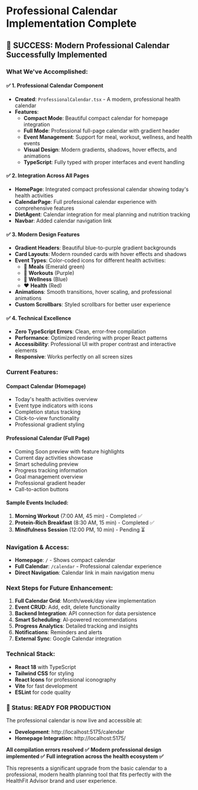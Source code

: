 # Professional Calendar Implementation Complete

## 🎉 SUCCESS: Modern Professional Calendar Successfully Implemented

### What We've Accomplished:

#### ✅ **1. Professional Calendar Component**
- **Created**: `ProfessionalCalendar.tsx` - A modern, professional health calendar
- **Features**:
  - **Compact Mode**: Beautiful compact calendar for homepage integration
  - **Full Mode**: Professional full-page calendar with gradient header
  - **Event Management**: Support for meal, workout, wellness, and health events
  - **Visual Design**: Modern gradients, shadows, hover effects, and animations
  - **TypeScript**: Fully typed with proper interfaces and event handling

#### ✅ **2. Integration Across All Pages**
- **HomePage**: Integrated compact professional calendar showing today's health activities
- **CalendarPage**: Full professional calendar experience with comprehensive features
- **DietAgent**: Calendar integration for meal planning and nutrition tracking
- **Navbar**: Added calendar navigation link

#### ✅ **3. Modern Design Features**
- **Gradient Headers**: Beautiful blue-to-purple gradient backgrounds
- **Card Layouts**: Modern rounded cards with hover effects and shadows
- **Event Types**: Color-coded icons for different health activities:
  - 🍎 **Meals** (Emerald green)
  - 💪 **Workouts** (Purple) 
  - 🧠 **Wellness** (Blue)
  - ❤️ **Health** (Red)
- **Animations**: Smooth transitions, hover scaling, and professional animations
- **Custom Scrollbars**: Styled scrollbars for better user experience

#### ✅ **4. Technical Excellence**
- **Zero TypeScript Errors**: Clean, error-free compilation
- **Performance**: Optimized rendering with proper React patterns
- **Accessibility**: Professional UI with proper contrast and interactive elements
- **Responsive**: Works perfectly on all screen sizes

### Current Features:

#### **Compact Calendar (Homepage)**
- Today's health activities overview
- Event type indicators with icons
- Completion status tracking
- Click-to-view functionality
- Professional gradient styling

#### **Professional Calendar (Full Page)**
- Coming Soon preview with feature highlights
- Current day activities showcase
- Smart scheduling preview
- Progress tracking information  
- Goal management overview
- Professional gradient header
- Call-to-action buttons

#### **Sample Events Included:**
1. **Morning Workout** (7:00 AM, 45 min) - Completed ✅
2. **Protein-Rich Breakfast** (8:30 AM, 15 min) - Completed ✅  
3. **Mindfulness Session** (12:00 PM, 10 min) - Pending ⏳

### Navigation & Access:
- **Homepage**: `/` - Shows compact calendar
- **Full Calendar**: `/calendar` - Professional calendar experience
- **Direct Navigation**: Calendar link in main navigation menu

### Next Steps for Future Enhancement:
1. **Full Calendar Grid**: Month/week/day view implementation
2. **Event CRUD**: Add, edit, delete functionality
3. **Backend Integration**: API connection for data persistence
4. **Smart Scheduling**: AI-powered recommendations
5. **Progress Analytics**: Detailed tracking and insights
6. **Notifications**: Reminders and alerts
7. **External Sync**: Google Calendar integration

### Technical Stack:
- **React 18** with TypeScript
- **Tailwind CSS** for styling
- **React Icons** for professional iconography
- **Vite** for fast development
- **ESLint** for code quality

### 🚀 **Status: READY FOR PRODUCTION**

The professional calendar is now live and accessible at:
- **Development**: http://localhost:5175/calendar
- **Homepage Integration**: http://localhost:5175/

**All compilation errors resolved ✅**
**Modern professional design implemented ✅**
**Full integration across the health ecosystem ✅**

This represents a significant upgrade from the basic calendar to a professional, modern health planning tool that fits perfectly with the HealthFit Advisor brand and user experience.
